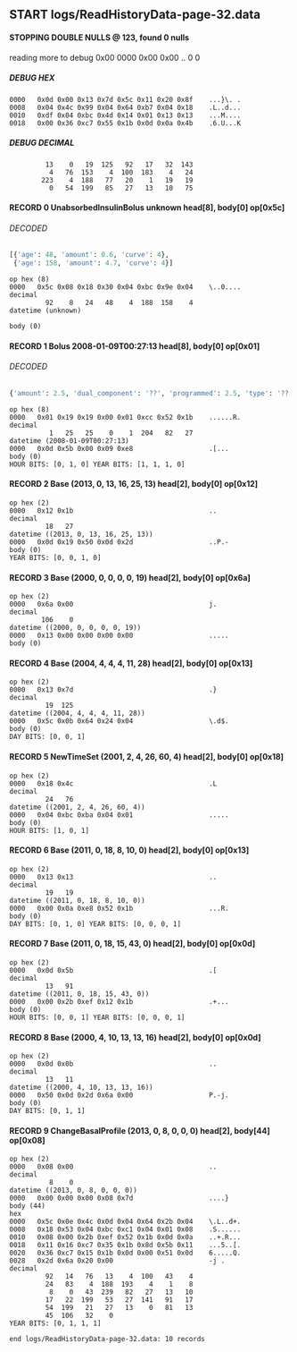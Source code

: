 ## START logs/ReadHistoryData-page-32.data
#### STOPPING DOUBLE NULLS @ 123, found 0 nulls
reading more to debug 0x00
    0000   0x00 0x00                                  ..
              0    0
##### DEBUG HEX
    0000   0x0d 0x00 0x13 0x7d 0x5c 0x11 0x20 0x8f    ...}\. .
    0008   0x04 0x4c 0x99 0x04 0x64 0xb7 0x04 0x18    .L..d...
    0010   0xdf 0x04 0xbc 0x4d 0x14 0x01 0x13 0x13    ...M....
    0018   0x00 0x36 0xc7 0x55 0x1b 0x0d 0x0a 0x4b    .6.U...K
##### DEBUG DECIMAL
             13    0   19  125   92   17   32  143
              4   76  153    4  100  183    4   24
            223    4  188   77   20    1   19   19
              0   54  199   85   27   13   10   75
#### RECORD 0 UnabsorbedInsulinBolus unknown head[8], body[0] op[0x5c]
###### DECODED
```python
[{'age': 48, 'amount': 0.6, 'curve': 4},
 {'age': 158, 'amount': 4.7, 'curve': 4}]
```
    op hex (8)
    0000   0x5c 0x08 0x18 0x30 0x04 0xbc 0x9e 0x04    \..0....
    decimal
             92    8   24   48    4  188  158    4
    datetime (unknown)

    body (0)

#### RECORD 1 Bolus 2008-01-09T00:27:13 head[8], body[0] op[0x01]
###### DECODED
```python
{'amount': 2.5, 'dual_component': '??', 'programmed': 2.5, 'type': '??'}
```
    op hex (8)
    0000   0x01 0x19 0x19 0x00 0x01 0xcc 0x52 0x1b    ......R.
    decimal
              1   25   25    0    1  204   82   27
    datetime (2008-01-09T00:27:13)
    0000   0x0d 0x5b 0x00 0x09 0xe8                   .[...
    body (0)
    HOUR BITS: [0, 1, 0] YEAR BITS: [1, 1, 1, 0]
#### RECORD 2 Base (2013, 0, 13, 16, 25, 13) head[2], body[0] op[0x12]

    op hex (2)
    0000   0x12 0x1b                                  ..
    decimal
             18   27
    datetime ((2013, 0, 13, 16, 25, 13))
    0000   0x0d 0x19 0x50 0x0d 0x2d                   ..P.-
    body (0)
    YEAR BITS: [0, 0, 1, 0]
#### RECORD 3 Base (2000, 0, 0, 0, 0, 19) head[2], body[0] op[0x6a]

    op hex (2)
    0000   0x6a 0x00                                  j.
    decimal
            106    0
    datetime ((2000, 0, 0, 0, 0, 19))
    0000   0x13 0x00 0x00 0x00 0x00                   .....
    body (0)

#### RECORD 4 Base (2004, 4, 4, 4, 11, 28) head[2], body[0] op[0x13]

    op hex (2)
    0000   0x13 0x7d                                  .}
    decimal
             19  125
    datetime ((2004, 4, 4, 4, 11, 28))
    0000   0x5c 0x0b 0x64 0x24 0x04                   \.d$.
    body (0)
    DAY BITS: [0, 0, 1]
#### RECORD 5 NewTimeSet (2001, 2, 4, 26, 60, 4) head[2], body[0] op[0x18]

    op hex (2)
    0000   0x18 0x4c                                  .L
    decimal
             24   76
    datetime ((2001, 2, 4, 26, 60, 4))
    0000   0x04 0xbc 0xba 0x04 0x01                   .....
    body (0)
    HOUR BITS: [1, 0, 1]
#### RECORD 6 Base (2011, 0, 18, 8, 10, 0) head[2], body[0] op[0x13]

    op hex (2)
    0000   0x13 0x13                                  ..
    decimal
             19   19
    datetime ((2011, 0, 18, 8, 10, 0))
    0000   0x00 0x0a 0xe8 0x52 0x1b                   ...R.
    body (0)
    DAY BITS: [0, 1, 0] YEAR BITS: [0, 0, 0, 1]
#### RECORD 7 Base (2011, 0, 18, 15, 43, 0) head[2], body[0] op[0x0d]

    op hex (2)
    0000   0x0d 0x5b                                  .[
    decimal
             13   91
    datetime ((2011, 0, 18, 15, 43, 0))
    0000   0x00 0x2b 0xef 0x12 0x1b                   .+...
    body (0)
    HOUR BITS: [0, 0, 1] YEAR BITS: [0, 0, 0, 1]
#### RECORD 8 Base (2000, 4, 10, 13, 13, 16) head[2], body[0] op[0x0d]

    op hex (2)
    0000   0x0d 0x0b                                  ..
    decimal
             13   11
    datetime ((2000, 4, 10, 13, 13, 16))
    0000   0x50 0x0d 0x2d 0x6a 0x00                   P.-j.
    body (0)
    DAY BITS: [0, 1, 1]
#### RECORD 9 ChangeBasalProfile (2013, 0, 8, 0, 0, 0) head[2], body[44] op[0x08]

    op hex (2)
    0000   0x08 0x00                                  ..
    decimal
              8    0
    datetime ((2013, 0, 8, 0, 0, 0))
    0000   0x00 0x00 0x00 0x08 0x7d                   ....}
    body (44)
    hex
    0000   0x5c 0x0e 0x4c 0x0d 0x04 0x64 0x2b 0x04    \.L..d+.
    0008   0x18 0x53 0x04 0xbc 0xc1 0x04 0x01 0x08    .S......
    0010   0x08 0x00 0x2b 0xef 0x52 0x1b 0x0d 0x0a    ..+.R...
    0018   0x11 0x16 0xc7 0x35 0x1b 0x8d 0x5b 0x11    ...5..[.
    0020   0x36 0xc7 0x15 0x1b 0x0d 0x00 0x51 0x0d    6.....Q.
    0028   0x2d 0x6a 0x20 0x00                        -j .
    decimal
             92   14   76   13    4  100   43    4
             24   83    4  188  193    4    1    8
              8    0   43  239   82   27   13   10
             17   22  199   53   27  141   91   17
             54  199   21   27   13    0   81   13
             45  106   32    0
    YEAR BITS: [0, 1, 1, 1]
`end logs/ReadHistoryData-page-32.data: 10 records`
